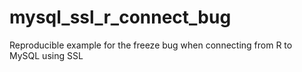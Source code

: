 # mysql_ssl_r_connect_bug
Reproducible example for the freeze bug when connecting from R to MySQL using SSL
